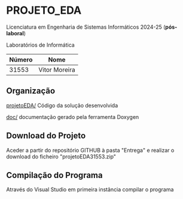 # PROJETO_EDA

Licenciatura em Engenharia de Sistemas Informáticos 2024-25 (**pós-laboral**)

Laboratórios de Informática 

| Número | Nome |
| -----   | ---- |
|  31553     |  Vitor Moreira  |

## Organização

[projetoEDA/](./projetoEDA/)  Código da solução desenvolvida 

[doc/](.doc/)  documentação gerado pela ferramenta Doxygen

## Download do Projeto

Aceder a partir do repositório GITHUB à pasta "Entrega" e realizar o download do ficheiro "projetoEDA31553.zip"

## Compilação do Programa

Através do Visual Studio em primeira instância compilar o programa
